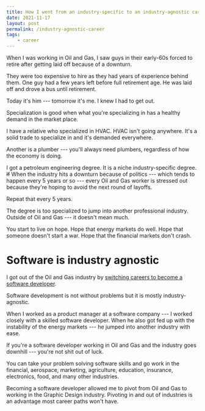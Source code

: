 ```yaml
---
title: How I went from an industry-specific to an industry-agnostic career
date: 2021-11-17
layout: post
permalink: /industry-agnostic-career
tags:
    - career
---
```


When I was working in Oil and Gas, I saw guys in their early-60s forced to retire after getting laid off because of a downturn.

They were too expensive to hire as they had years of experience behind them. One guy had a few years left before full retirement age. He was laid off and drove a bus until retirement.

Today it's him --- tomorrow it's me. I knew I had to get out.

Specialization is good when what you're specializing in has a healthy demand in the market place.

I have a relative who specialized in HVAC. HVAC isn't going anywhere. It's a solid trade to specialize in and it's demanded everywhere.

Another is a plumber --- you'll always need plumbers, regardless of how the economy is doing.

I got a petroleum engineering degree. It is a niche industry-specific degree. ~~If~~ When the industry hits a downturn because of politics --- which tends to happen every 5 years or so --- every Oil and Gas worker is stressed out because they're hoping to avoid the next round of layoffs.

Repeat that every 5 years.

The degree is too specialized to jump into another professional industry. Outside of Oil and Gas --- it doesn't mean much.

You start to live on hope. Hope that energy markets do well. Hope that someone doesn't start a war. Hope that the financial markets don't crash.

# Software is industry agnostic

I got out of the Oil and Gas industry by [switching careers to become a software developer](https://www.nikitakazakov.com/switching-careers-from-oil-to-software).

Software development is not without problems but it is mostly industry-agnostic.

When I worked as a product manager at a software company --- I worked closely with a skilled software developer. When he also got fed up with the instability of the energy markets --- he jumped into another industry with ease.

If you're a software developer working in Oil and Gas and the industry goes downhill --- you're not shit out of luck.

You can take your problem solving software skills and go work in the financial, aerospace, marketing, agriculture, education, insurance, electronics, food, and many other industries.

Becoming a software developer allowed me to pivot from Oil and Gas to working in the Graphic Design industry. Pivoting in and out of industries is an advantage most career paths won't have.